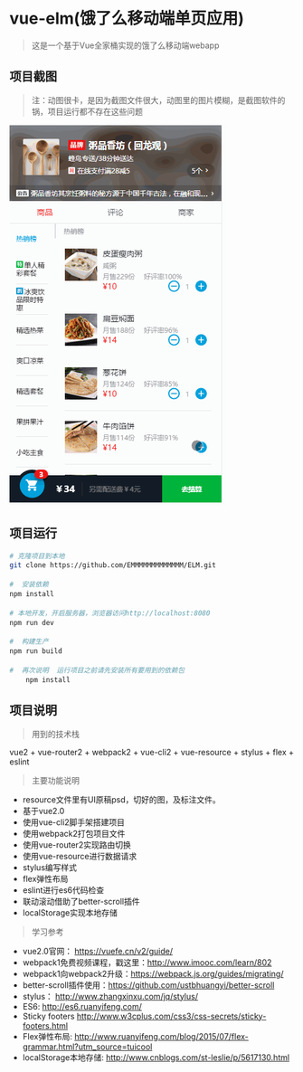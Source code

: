 # vue-elm(饿了么移动端单页应用)

> 这是一个基于Vue全家桶实现的饿了么移动端webapp

##  项目截图

> 注：动图很卡，是因为截图文件很大，动图里的图片模糊，是截图软件的锅，项目运行都不存在这些问题

![eleme.gif](./resource/eleme.gif)


##  项目运行
```bash
# 克隆项目到本地
git clone https://github.com/EMMMMMMMMMMMMM/ELM.git

#  安装依赖
npm install

# 本地开发，开启服务器，浏览器访问http://localhost:8080
npm run dev

#  构建生产
npm run build

#  再次说明  运行项目之前请先安装所有要用到的依赖包
	npm install
```

##  项目说明


> 用到的技术栈

vue2 + vue-router2 + webpack2 + vue-cli2 + vue-resource + stylus + flex + eslint


> 主要功能说明

- resource文件里有UI原稿psd，切好的图，及标注文件。
- 基于vue2.0
- 使用vue-cli2脚手架搭建项目
- 使用webpack2打包项目文件
- 使用vue-router2实现路由切换
- 使用vue-resource进行数据请求
- stylus编写样式
- flex弹性布局
- eslint进行es6代码检查
- 联动滚动借助了better-scroll插件
- localStorage实现本地存储


> 学习参考

- vue2.0官网： https://vuefe.cn/v2/guide/
- webpack1免费视频课程，戳这里：http://www.imooc.com/learn/802
- webpack1向webpack2升级：https://webpack.js.org/guides/migrating/
- better-scroll插件使用：https://github.com/ustbhuangyi/better-scroll
- stylus： http://www.zhangxinxu.com/jq/stylus/
- ES6: http://es6.ruanyifeng.com/
- Sticky footers http://www.w3cplus.com/css3/css-secrets/sticky-footers.html
- Flex弹性布局: http://www.ruanyifeng.com/blog/2015/07/flex-grammar.html?utm_source=tuicool
- localStorage本地存储: http://www.cnblogs.com/st-leslie/p/5617130.html






